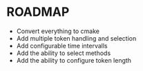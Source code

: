 # ROADMAP

- Convert everything to cmake
- Add multiple token handling and selection
- Add configurable time intervalls
- Add the ability to select methods
- Add the ability to configure token length
